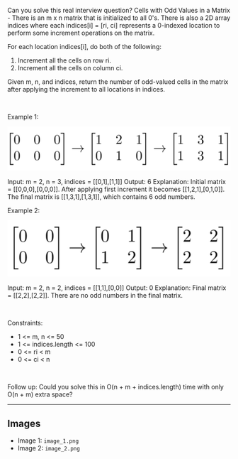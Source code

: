 Can you solve this real interview question? Cells with Odd Values in a Matrix - There is an m x n matrix that is initialized to all 0's. There is also a 2D array indices where each indices[i] = [ri, ci] represents a 0-indexed location to perform some increment operations on the matrix.

For each location indices[i], do both of the following:

 1. Increment all the cells on row ri.
 2. Increment all the cells on column ci.

Given m, n, and indices, return the number of odd-valued cells in the matrix after applying the increment to all locations in indices.

 

Example 1:

![Example 1](./image_1.png)


Input: m = 2, n = 3, indices = [[0,1],[1,1]]
Output: 6
Explanation: Initial matrix = [[0,0,0],[0,0,0]].
After applying first increment it becomes [[1,2,1],[0,1,0]].
The final matrix is [[1,3,1],[1,3,1]], which contains 6 odd numbers.


Example 2:

![Example 2](./image_2.png)


Input: m = 2, n = 2, indices = [[1,1],[0,0]]
Output: 0
Explanation: Final matrix = [[2,2],[2,2]]. There are no odd numbers in the final matrix.


 

Constraints:

 * 1 <= m, n <= 50
 * 1 <= indices.length <= 100
 * 0 <= ri < m
 * 0 <= ci < n

 

Follow up: Could you solve this in O(n + m + indices.length) time with only O(n + m) extra space?

---

## Images

- Image 1: `image_1.png`
- Image 2: `image_2.png`
